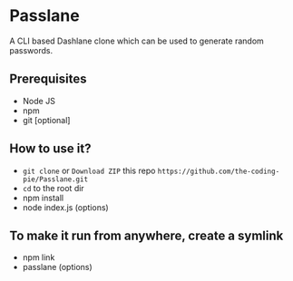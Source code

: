 # Passlane
A CLI based Dashlane clone which can be used to generate random passwords.

## Prerequisites

- Node JS
- npm
- git [optional]

## How to use it?

- `git clone` or `Download ZIP` this repo `https://github.com/the-coding-pie/Passlane.git`
- `cd` to the root dir
- npm install
- node index.js (options)

## To make it run from anywhere, create a symlink

- npm link
- passlane (options)

